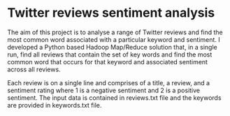 # Twitter reviews sentiment analysis 

The aim of this project is to analyse a range of Twitter reviews and find the most common word associated with a particular keyword and sentiment. I developed a Python based Hadoop Map/Reduce solution that, in a single run, find all reviews that contain the set of key words and find the most common word that occurs for that keyword and associated sentiment across all reviews.  

Each review is on a single line and comprises of a title, a review, and a sentiment rating where 1 is a negative sentiment and 2 is a positive sentiment. The input data is contained in reviews.txt file and the keywords are provided in keywords.txt file. 

